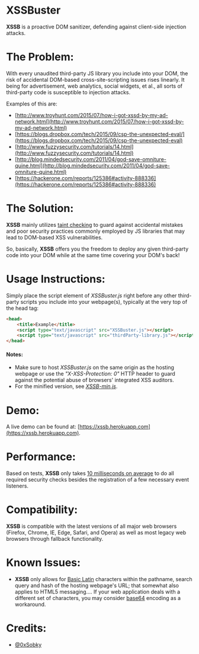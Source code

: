# XSSBuster
**XSSB** is a proactive DOM sanitizer, defending against client-side injection attacks.

# The Problem:
With every unaudited third-party JS library you include into your DOM, the risk of accidental DOM-based cross-site-scripting issues rises linearly. It being for advertisement, web analytics, social widgets, et al., all sorts of third-party code is susceptible to injection attacks.

Examples of this are:
* [http://www.troyhunt.com/2015/07/how-i-got-xssd-by-my-ad-network.html](http://www.troyhunt.com/2015/07/how-i-got-xssd-by-my-ad-network.html)
* [https://blogs.dropbox.com/tech/2015/09/csp-the-unexpected-eval/](https://blogs.dropbox.com/tech/2015/09/csp-the-unexpected-eval)
* [http://www.fuzzysecurity.com/tutorials/14.html](http://www.fuzzysecurity.com/tutorials/14.html)
* [http://blog.mindedsecurity.com/2011/04/god-save-omniture-quine.html](http://blog.mindedsecurity.com/2011/04/god-save-omniture-quine.html)
* [https://hackerone.com/reports/125386#activity-888336](https://hackerone.com/reports/125386#activity-888336)

# The Solution:
**XSSB** mainly utilizes [taint checking](https://en.wikipedia.org/wiki/Taint_checking) to guard against accidental mistakes and poor security practices commonly employed by JS libraries that may lead to DOM-based XSS vulnerabilities.

So, basically, **XSSB** offers you the freedom to deploy any given third-party code into your DOM while at the same time covering your DOM's back!

# Usage Instructions:
Simply place the script element of _XSSBuster.js_ right before any other third-party scripts you include into your webpage(s), typically at the very top of the head tag:
```html
<head>
    <title>Example</title>
    <script type="text/javascript" src="XSSBuster.js"></script>
    <script type="text/javascript" src="thirdParty-library.js"></script>
</head>
```
#### Notes:
* Make sure to host _XSSBuster.js_ on the same origin as the hosting webpage or use the _"X-XSS-Protection: 0"_ HTTP header to guard against the potential abuse of browsers' integrated XSS auditors.
* For the minified version, see [_XSSB-min.js_](/src/XSSB-min.js).

# Demo:
A live demo can be found at: [https://xssb.herokuapp.com](https://xssb.herokuapp.com).

# Performance:

Based on tests, **XSSB** only takes [10 milliseconds on average](/perf/perf.html) to do all required security checks besides the registration of a few necessary event listeners.

# Compatibility:
**XSSB** is compatible with the latest versions of all major web browsers (Firefox, Chrome, IE, Edge, Safari, and Opera) as well as most legacy web browsers through fallback functionality.

# Known Issues:
* **XSSB** only allows for [Basic Latin](https://en.wikipedia.org/wiki/Basic_Latin_(Unicode_block)) characters within the pathname, search query and hash of the hosting webpage's URL; that somewhat also applies to HTML5 messaging.... If your web application deals with a different set of characters, you may consider [base64](https://en.wikipedia.org/wiki/Base64) encoding as a workaround.

# Credits:
* [@0xSobky](https://twitter.com/0xsobky)
